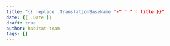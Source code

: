```yaml
---
title: "{{ replace .TranslationBaseName "-" " " | title }}"
date: {{ .Date }}
draft: true
author: habitat-team
tags: []
---
```

